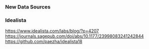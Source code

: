 ### New Data Sources

### Idealista 
https://www.idealista.com/labs/blog/?p=4207
https://journals.sagepub.com/doi/abs/10.1177/23998083241242844
https://github.com/paezha/idealista18

